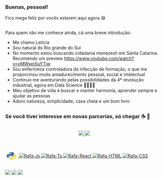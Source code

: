 
### Buenas, pessoal!
Fico mega feliz por vocês estarem aqui agora 😄

##

Para quem não me conhece ainda, cá uma breve introdução:
- Me chamo Letícia 
- Sou natural do Rio grande do Sul 
- No momento estou buscando cidadania menezesh em Santa Catarina. Recomendo um preview <https://www.youtube.com/watch?v=yMWwoSuYTiw>
- Sou enfermeira controladora de infecção de formação, o que me proporcinou muito amadurecimento pessoal, social e intelectual
- Continuo me aventurando pelas possibilidades da 4º revolução industrial, agora em Data Science 👩🏼‍💻🐶
- Meu objetivo de vida é buscar e manter harmonia, aprender sempre e ajudar as pessoas
- Adoro natureza, simplicidade, casa cheia e um bom livro 

##


### Se você tiver interesse em novas parcerias, só chegar ☕ 🍪

##


<div align="center">
  <a href="https://github.com/leticiaplang">
  <img height="180em" src="https://github-readme-stats.vercel.app/api?username=leticiaplang&show_icons=true&theme=dark&include_all_commits=true&count_private=true"/>
  <img height="180em" src="https://github-readme-stats.vercel.app/api/top-langs/?username=leticiaplang&layout=compact&langs_count=7&theme=dark"/>
</div>

  ##
  
<div style="display: inline_block"><br>
  <img align="center" alt="Rafa-Python" height="30" width="40" src="https://raw.githubusercontent.com/devicons/devicon/master/icons/python/python-original.svg">
  <img align="center" alt="Rafa-Js" height="30" width="40" src="https://cdn.jsdelivr.net/gh/devicons/devicon/icons/mysql/mysql-original.svg">
  <img align="center" alt="Rafa-Ts" height="30" width="40" src="https://www.svgrepo.com/show/331761/sql-database-sql-azure.svg">
  <img align="center" alt="Rafa-React" height="30" width="40" src="https://cdn.jsdelivr.net/gh/devicons/devicon/icons/figma/figma-original.svg">
  <img align="center" alt="Rafa-HTML" height="30" width="40" src="https://www.svgrepo.com/show/354428/tableau-icon.svg">
  <img align="center" alt="Rafa-CSS" height="30" width="40" src="https://www.svgrepo.com/show/303193/microsoft-excel-2013-logo.svg">
</div>
  
  
  
  
  ##
 
<div> 
 
  <a href = "mailto:leticiaplang@gmail.com"><img src="https://img.shields.io/badge/-Gmail-%23333?style=for-the-badge&logo=gmail&logoColor=white" target="_blank"></a>
  <a href="https://www.linkedin.com/in/leticiaplang" target="_blank"><img src="https://img.shields.io/badge/-LinkedIn-%230077B5?style=for-the-badge&logo=linkedin&logoColor=white" target="_blank"></a> 
  <a href="https://www.twitch.tv/leticiaplang" target="_blank"><img src="https://img.shields.io/badge/Twitch-9146FF?style=for-the-badge&logo=twitch&logoColor=white" target="_blank"></a>
 
 
</div>
